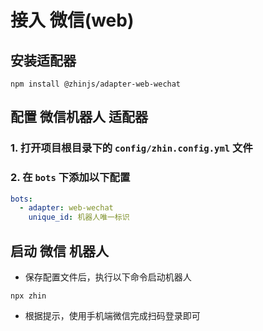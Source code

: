 # 接入 微信(web)
## 安装适配器
```shell
npm install @zhinjs/adapter-web-wechat
```
## 配置 微信机器人 适配器
### 1. 打开项目根目录下的 `config/zhin.config.yml` 文件
### 2. 在 `bots` 下添加以下配置
```yaml
bots:
  - adapter: web-wechat
    unique_id: 机器人唯一标识
```
## 启动 微信 机器人
- 保存配置文件后，执行以下命令启动机器人
```shell
npx zhin
```
- 根据提示，使用手机端微信完成扫码登录即可
